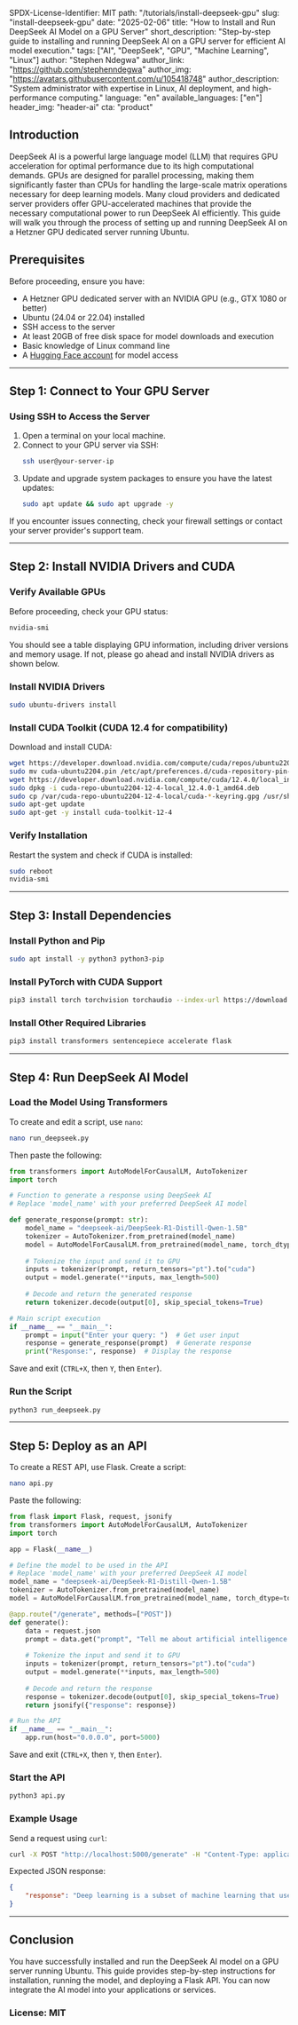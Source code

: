 SPDX-License-Identifier: MIT
path: "/tutorials/install-deepseek-gpu"
slug: "install-deepseek-gpu"
date: "2025-02-06"
title: "How to Install and Run DeepSeek AI Model on a GPU Server"
short_description: "Step-by-step guide to installing and running DeepSeek AI on a GPU server for efficient AI model execution."
tags: ["AI", "DeepSeek", "GPU", "Machine Learning", "Linux"]
author: "Stephen Ndegwa"
author_link: "https://github.com/stephenndegwa"
author_img: "https://avatars.githubusercontent.com/u/105418748"
author_description: "System administrator with expertise in Linux, AI deployment, and high-performance computing."
language: "en"
available_languages: ["en"]
header_img: "header-ai"
cta: "product"

## Introduction

DeepSeek AI is a powerful large language model (LLM) that requires GPU acceleration for optimal performance due to its high computational demands. GPUs are designed for parallel processing, making them significantly faster than CPUs for handling the large-scale matrix operations necessary for deep learning models. Many cloud providers and dedicated server providers offer GPU-accelerated machines that provide the necessary computational power to run DeepSeek AI efficiently. This guide will walk you through the process of setting up and running DeepSeek AI on a Hetzner GPU dedicated server running Ubuntu.

## Prerequisites

Before proceeding, ensure you have:

- A Hetzner GPU dedicated server with an NVIDIA GPU (e.g., GTX 1080 or better)
- Ubuntu (24.04 or 22.04) installed
- SSH access to the server
- At least 20GB of free disk space for model downloads and execution
- Basic knowledge of Linux command line
- A [Hugging Face account](https://huggingface.co/) for model access

---

## Step 1: Connect to Your GPU Server

### Using SSH to Access the Server

1. Open a terminal on your local machine.
2. Connect to your GPU server via SSH:
   ```bash
   ssh user@your-server-ip
   ```
3. Update and upgrade system packages to ensure you have the latest updates:
   ```bash
   sudo apt update && sudo apt upgrade -y
   ```

If you encounter issues connecting, check your firewall settings or contact your server provider's support team.

---

## Step 2: Install NVIDIA Drivers and CUDA

### Verify Available GPUs

Before proceeding, check your GPU status:

```bash
nvidia-smi
```

You should see a table displaying GPU information, including driver versions and memory usage. If not, please go ahead and install NVIDIA drivers as shown below.

### Install NVIDIA Drivers

```bash
sudo ubuntu-drivers install
```

### Install CUDA Toolkit (CUDA 12.4 for compatibility)

Download and install CUDA:

```bash
wget https://developer.download.nvidia.com/compute/cuda/repos/ubuntu2204/x86_64/cuda-ubuntu2204.pin
sudo mv cuda-ubuntu2204.pin /etc/apt/preferences.d/cuda-repository-pin-600
wget https://developer.download.nvidia.com/compute/cuda/12.4.0/local_installers/cuda-repo-ubuntu2204-12-4-local_12.4.0-1_amd64.deb
sudo dpkg -i cuda-repo-ubuntu2204-12-4-local_12.4.0-1_amd64.deb
sudo cp /var/cuda-repo-ubuntu2204-12-4-local/cuda-*-keyring.gpg /usr/share/keyrings/
sudo apt-get update
sudo apt-get -y install cuda-toolkit-12-4
```

### Verify Installation

Restart the system and check if CUDA is installed:

```bash
sudo reboot
nvidia-smi
```

---

## Step 3: Install Dependencies

### Install Python and Pip

```bash
sudo apt install -y python3 python3-pip
```

### Install PyTorch with CUDA Support

```bash
pip3 install torch torchvision torchaudio --index-url https://download.pytorch.org/whl/cu124
```

### Install Other Required Libraries

```bash
pip3 install transformers sentencepiece accelerate flask
```

---

## Step 4: Run DeepSeek AI Model

### Load the Model Using Transformers

To create and edit a script, use `nano`:

```bash
nano run_deepseek.py
```

Then paste the following:

```python
from transformers import AutoModelForCausalLM, AutoTokenizer
import torch

# Function to generate a response using DeepSeek AI
# Replace 'model_name' with your preferred DeepSeek AI model

def generate_response(prompt: str):
    model_name = "deepseek-ai/DeepSeek-R1-Distill-Qwen-1.5B"
    tokenizer = AutoTokenizer.from_pretrained(model_name)
    model = AutoModelForCausalLM.from_pretrained(model_name, torch_dtype=torch.float16).cuda()
    
    # Tokenize the input and send it to GPU
    inputs = tokenizer(prompt, return_tensors="pt").to("cuda")
    output = model.generate(**inputs, max_length=500)
    
    # Decode and return the generated response
    return tokenizer.decode(output[0], skip_special_tokens=True)

# Main script execution
if __name__ == "__main__":
    prompt = input("Enter your query: ")  # Get user input
    response = generate_response(prompt)  # Generate response
    print("Response:", response)  # Display the response
```

Save and exit (`CTRL+X`, then `Y`, then `Enter`).

### Run the Script

```bash
python3 run_deepseek.py
```

---

## Step 5: Deploy as an API

To create a REST API, use Flask. Create a script:

```bash
nano api.py
```

Paste the following:

```python
from flask import Flask, request, jsonify
from transformers import AutoModelForCausalLM, AutoTokenizer
import torch

app = Flask(__name__)

# Define the model to be used in the API
# Replace 'model_name' with your preferred DeepSeek AI model
model_name = "deepseek-ai/DeepSeek-R1-Distill-Qwen-1.5B"
tokenizer = AutoTokenizer.from_pretrained(model_name)
model = AutoModelForCausalLM.from_pretrained(model_name, torch_dtype=torch.float16).cuda()

@app.route("/generate", methods=["POST"])
def generate():
    data = request.json
    prompt = data.get("prompt", "Tell me about artificial intelligence.")
    
    # Tokenize the input and send it to GPU
    inputs = tokenizer(prompt, return_tensors="pt").to("cuda")
    output = model.generate(**inputs, max_length=500)
    
    # Decode and return the response
    response = tokenizer.decode(output[0], skip_special_tokens=True)
    return jsonify({"response": response})

# Run the API
if __name__ == "__main__":
    app.run(host="0.0.0.0", port=5000)
```

Save and exit (`CTRL+X`, then `Y`, then `Enter`).

### Start the API

```bash
python3 api.py
```

### Example Usage

Send a request using `curl`:

```bash
curl -X POST "http://localhost:5000/generate" -H "Content-Type: application/json" -d '{"prompt": "Explain deep learning"}'
```

Expected JSON response:

```json
{
    "response": "Deep learning is a subset of machine learning that uses neural networks with multiple layers to model complex patterns in data."
}
```

---

## Conclusion

You have successfully installed and run the DeepSeek AI model on a GPU server running Ubuntu. This guide provides step-by-step instructions for installation, running the model, and deploying a Flask API. You can now integrate the AI model into your applications or services.





### License: MIT




<!--

Contributor's Certificate of Origin

By making a contribution to this project, I certify that:

(a) The contribution was created in whole or in part by me and I have

    the right to submit it under the license indicated in the file; or

(b) The contribution is based upon previous work that, to the best of my

    knowledge, is covered under an appropriate license and I have the

    right under that license to submit that work with modifications,

    whether created in whole or in part by me, under the same license

    (unless I am permitted to submit under a different license), as

    indicated in the file; or

(c) The contribution was provided directly to me by some other person

    who certified (a), (b) or (c) and I have not modified it.

(d) I understand and agree that this project and the contribution are

    public and that a record of the contribution (including all personal

    information I submit with it, including my sign-off) is maintained

    indefinitely and may be redistributed consistent with this project

    or the license(s) involved.

Signed-off-by: Stephen Ndegwa - sndegwa@hostraha.com

-->